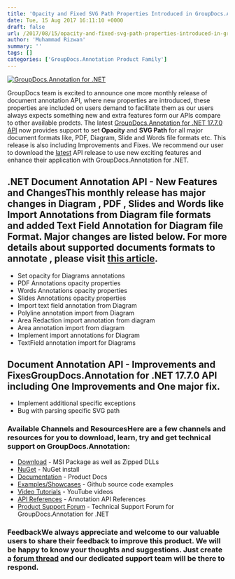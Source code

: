 ```yaml
---
title: 'Opacity and Fixed SVG Path Properties Introduced in GroupDocs.Annotation for .NET v17.7.0'
date: Tue, 15 Aug 2017 16:11:10 +0000
draft: false
url: /2017/08/15/opacity-and-fixed-svg-path-properties-introduced-in-groupdocs.annotation-for-.net-v17.7.0/
author: 'Muhammad Rizwan'
summary: ''
tags: []
categories: ['GroupDocs.Annotation Product Family']
---
```


[![GroupDocs.Annotation for .NET](https://blog.groupdocs.com/wp-content/uploads/sites/4/2016/11/groupdocs-annotation-net.png)](http://www.groupdocs.com/products/annotation/net)

GroupDocs team is excited to announce one more monthly release of document annotation API, where new properties are introduced, these properties are included on users demand to facilitate them as our users always expects something new and extra features form our APIs compare to other available prodcts. The latest [GroupDocs.Annotation for .NET 17.7.0 API](http://www.groupdocs.com/products/annotation/net "Document Annotation API") now provides support to set **Opacity** and **SVG Path** for all major document formats like, PDF, Diagram, Slide and Words file formats etc. This release is also including Improvements and Fixes. We recommend our user to download the [latest](https://downloads.groupdocs.com/annotation/net) API release to use new exciting features and enhance their application with GroupDocs.Annotation for .NET.

## .NET Document Annotation API - New Features and ChangesThis monthly release has major changes in **Diagram** , **PDF** , **Slides** and **Words** like Import Annotations from Diagram file formats and added Text Field Annotation for Diagram file Format. Major changes are listed below. For more details about supported documents formats to annotate , please visit [this article](http://www.groupdocs.com/docs/display/annotationnet/Supported+Document+Formats).

*   Set opacity for Diagrams annotations
*   PDF Annotations opacity properties
*   Words Annotations opacity properties
*   Slides Annotations opacity properties
*   Import text field annotation from Diagram
*   Polyline annotation import from Diagram
*   Area Redaction import annotation from diagram
*   Area annotation import from diagram
*   Implement import annotations for Diagram
*   TextField annotation import for Diagrams

## Document Annotation API - Improvements and FixesGroupDocs.Annotation for .NET 17.7.0 API including **One** Improvements and **One** major fix.

*   Implement additional specific exceptions
*   Bug with parsing specific SVG path

### Available Channels and ResourcesHere are a few channels and resources for you to download, learn, try and get technical support on GroupDocs.Annotation:

*   [Download](http://www.groupdocs.com/downloads/annotation/net "Downloads") - MSI Package as well as Zipped DLLs
*   [NuGet](https://www.nuget.org/packages/groupdocs-annotation-dotnet/ "Nuget Package") \- NuGet install
*   [Documentation](http://www.groupdocs.com/docs/display/annotationnet/Getting+Started "Product Documentation") \- Product Docs
*   [Examples/Showcases](https://github.com/groupdocs-annotation/GroupDocs.Annotation-for-.NET "examples,showcases") - Github source code examples
*   [Video Tutorials](https://www.youtube.com/channel/UC5zdCdyWw7gP2Y0_H6klwOA "video tutorials") - YouTube videos
*   [API References](http://www.groupdocs.com/api/net/annotation "API References") - Annotation API References
*   [Product Support Forum](http://groupdocs.com/Community/forums/groupdocs.annotation-product-family/5/showforum.aspx "Support forum") - Technical Support Forum for GroupDocs.Annotation for .NET

### FeedbackWe always appreciate and welcome to our valuable users to share their feedback to improve this product. We will be happy to know your thoughts and suggestions. Just create a [forum thread](http://groupdocs.com/Community/forums/groupdocs.annotation-product-family/5/showforum.aspx) and our dedicated support team will be there to respond.





